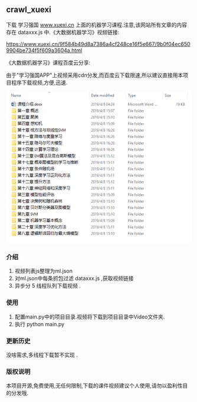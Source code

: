## crawl_xuexi

下载 学习强国 www.xuexi.cn 上面的机器学习课程.注意,该网站所有文章的内容存在 dataxxx.js 中.《大数据机器学习》视频链接:

https://www.xuexi.cn/9f584b49d8a7386a4cf248ce16f5e667/9b0f04ec6509904be734f5f609a3604a.html

《大数据机器学习》课程百度云分享:


由于"学习强国APP"上视频采用cdn分发,而百度云下载限速,所以建议直接用本项目程序下载视频,方便,迅速.

![](screenshot/BaiduHi_2019-4-8_16-26-42.png)

### 介绍

1. 视频列表js整理为ml.json
2. 对ml.json中每条抓包过滤 dataxxx.js ,获取视频链接
3. 异步分 5 线程队列下载视频 .

### 使用

1. 配置main.py中的项目目录.视频将下载到项目目录中Video文件夹.
2. 执行 python main.py


### 更新历史

没啥需求,多线程下载暂不实现 .

### 版权说明

本项目开源,免费使用,无任何限制,下载的课件视频建议个人使用,请勿以盈利性目的分发哦.